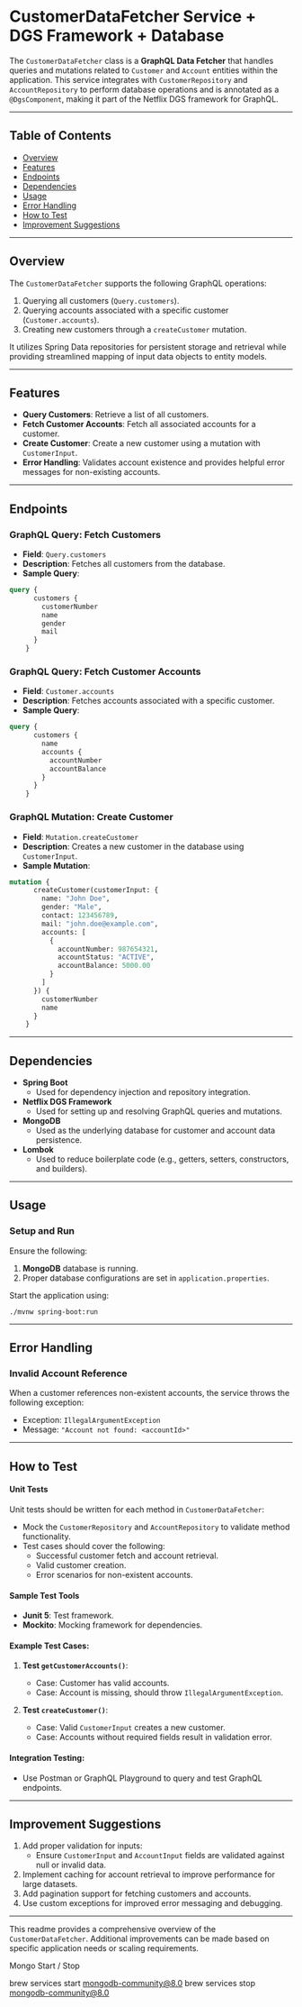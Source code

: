 

# CustomerDataFetcher Service + DGS Framework  + Database

The `CustomerDataFetcher` class is a **GraphQL Data Fetcher** that handles queries and mutations related to `Customer` and `Account` entities within the application. This service integrates with `CustomerRepository` and `AccountRepository` to perform database operations and is annotated as a `@DgsComponent`, making it part of the Netflix DGS framework for GraphQL.

---

## Table of Contents

- [Overview](#overview)
- [Features](#features)
- [Endpoints](#endpoints)
- [Dependencies](#dependencies)
- [Usage](#usage)
- [Error Handling](#error-handling)
- [How to Test](#how-to-test)
- [Improvement Suggestions](#improvement-suggestions)

---

## Overview

The `CustomerDataFetcher` supports the following GraphQL operations:
1. Querying all customers (`Query.customers`).
2. Querying accounts associated with a specific customer (`Customer.accounts`).
3. Creating new customers through a `createCustomer` mutation.

It utilizes Spring Data repositories for persistent storage and retrieval while providing streamlined mapping of input data objects to entity models.

---

## Features

- **Query Customers**: Retrieve a list of all customers.
- **Fetch Customer Accounts**: Fetch all associated accounts for a customer.
- **Create Customer**: Create a new customer using a mutation with `CustomerInput`.
- **Error Handling**: Validates account existence and provides helpful error messages for non-existing accounts.

---

## Endpoints

### GraphQL Query: Fetch Customers

- **Field**: `Query.customers`
- **Description**: Fetches all customers from the database.
- **Sample Query**:
```graphql
query {
      customers {
        customerNumber
        name
        gender
        mail
      }
    }
```

### GraphQL Query: Fetch Customer Accounts

- **Field**: `Customer.accounts`
- **Description**: Fetches accounts associated with a specific customer.
- **Sample Query**:
```graphql
query {
      customers {
        name
        accounts {
          accountNumber
          accountBalance
        }
      }
    }
```

### GraphQL Mutation: Create Customer

- **Field**: `Mutation.createCustomer`
- **Description**: Creates a new customer in the database using `CustomerInput`.
- **Sample Mutation**:
```graphql
mutation {
      createCustomer(customerInput: {
        name: "John Doe",
        gender: "Male",
        contact: 123456789,
        mail: "john.doe@example.com",
        accounts: [
          {
            accountNumber: 987654321,
            accountStatus: "ACTIVE",
            accountBalance: 5000.00
          }
        ]
      }) {
        customerNumber
        name
      }
    }
```

---

## Dependencies

- **Spring Boot**
  - Used for dependency injection and repository integration.
- **Netflix DGS Framework**
  - Used for setting up and resolving GraphQL queries and mutations.
- **MongoDB**
  - Used as the underlying database for customer and account data persistence.
- **Lombok**
  - Used to reduce boilerplate code (e.g., getters, setters, constructors, and builders).

---

## Usage

### Setup and Run

Ensure the following:
1. **MongoDB** database is running.
2. Proper database configurations are set in `application.properties`.

Start the application using:
```shell script
./mvnw spring-boot:run
```

---

## Error Handling

### Invalid Account Reference

When a customer references non-existent accounts, the service throws the following exception:
- Exception: `IllegalArgumentException`
- Message: `"Account not found: <accountId>"`

---

## How to Test

#### Unit Tests
Unit tests should be written for each method in `CustomerDataFetcher`:
- Mock the `CustomerRepository` and `AccountRepository` to validate method functionality.
- Test cases should cover the following:
  - Successful customer fetch and account retrieval.
  - Valid customer creation.
  - Error scenarios for non-existent accounts.

#### Sample Test Tools
- **Junit 5**: Test framework.
- **Mockito**: Mocking framework for dependencies.

#### Example Test Cases:
1. **Test `getCustomerAccounts()`**:
   - Case: Customer has valid accounts.
   - Case: Account is missing, should throw `IllegalArgumentException`.

2. **Test `createCustomer()`**:
   - Case: Valid `CustomerInput` creates a new customer.
   - Case: Accounts without required fields result in validation error.

#### Integration Testing:
- Use Postman or GraphQL Playground to query and test GraphQL endpoints.

---

## Improvement Suggestions

1. Add proper validation for inputs:
   - Ensure `CustomerInput` and `AccountInput` fields are validated against null or invalid data.
2. Implement caching for account retrieval to improve performance for large datasets.
3. Add pagination support for fetching customers and accounts.
4. Use custom exceptions for improved error messaging and debugging.

---

This readme provides a comprehensive overview of the `CustomerDataFetcher`. Additional improvements can be made based on specific application needs or scaling requirements.


Mongo Start / Stop

brew services start mongodb-community@8.0
brew services stop mongodb-community@8.0
